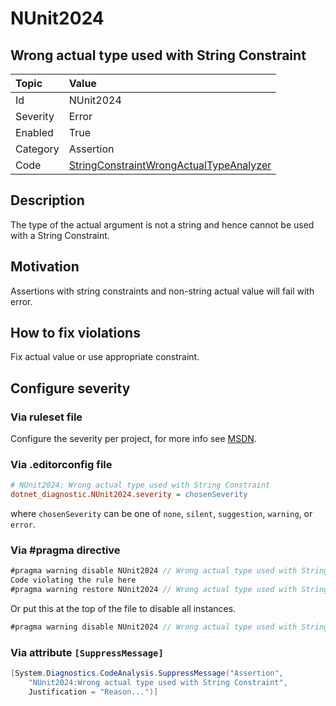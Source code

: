 # NUnit2024

## Wrong actual type used with String Constraint

| Topic    | Value
| :--      | :--
| Id       | NUnit2024
| Severity | Error
| Enabled  | True
| Category | Assertion
| Code     | [StringConstraintWrongActualTypeAnalyzer](https://github.com/nunit/nunit.analyzers/blob/master/src/nunit.analyzers/StringConstraintWrongActualType/StringConstraintWrongActualTypeAnalyzer.cs)

## Description

The type of the actual argument is not a string and hence cannot be used with a String Constraint.

## Motivation

Assertions with string constraints and non-string actual value will fail with error.

## How to fix violations

Fix actual value or use appropriate constraint.

<!-- start generated config severity -->
## Configure severity

### Via ruleset file

Configure the severity per project, for more info see
[MSDN](https://learn.microsoft.com/en-us/visualstudio/code-quality/using-rule-sets-to-group-code-analysis-rules?view=vs-2022).

### Via .editorconfig file

```ini
# NUnit2024: Wrong actual type used with String Constraint
dotnet_diagnostic.NUnit2024.severity = chosenSeverity
```

where `chosenSeverity` can be one of `none`, `silent`, `suggestion`, `warning`, or `error`.

### Via #pragma directive

```csharp
#pragma warning disable NUnit2024 // Wrong actual type used with String Constraint
Code violating the rule here
#pragma warning restore NUnit2024 // Wrong actual type used with String Constraint
```

Or put this at the top of the file to disable all instances.

```csharp
#pragma warning disable NUnit2024 // Wrong actual type used with String Constraint
```

### Via attribute `[SuppressMessage]`

```csharp
[System.Diagnostics.CodeAnalysis.SuppressMessage("Assertion",
    "NUnit2024:Wrong actual type used with String Constraint",
    Justification = "Reason...")]
```
<!-- end generated config severity -->

